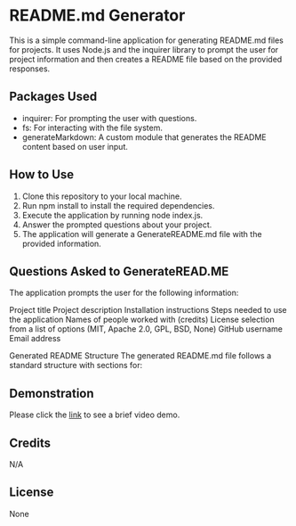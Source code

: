 # README.md Generator
This is a simple command-line application for generating README.md files for projects. It uses Node.js and the inquirer library to prompt the user for project information and then creates a README file based on the provided responses.

## Packages Used
* inquirer: For prompting the user with questions.
* fs: For interacting with the file system.
* generateMarkdown: A custom module that generates the README content based on user input.

## How to Use
1. Clone this repository to your local machine.
2. Run npm install to install the required dependencies.
3. Execute the application by running node index.js.
4. Answer the prompted questions about your project.
5. The application will generate a GenerateREADME.md file with the provided information.


## Questions Asked to GenerateREAD.ME
The application prompts the user for the following information:

Project title
Project description
Installation instructions
Steps needed to use the application
Names of people worked with (credits)
License selection from a list of options (MIT, Apache 2.0, GPL, BSD, None)
GitHub username
Email address

Generated README Structure
The generated README.md file follows a standard structure with sections for:

## Demonstration
Please click the [link]() to see a brief video demo. 

## Credits
N/A

## License 
None

